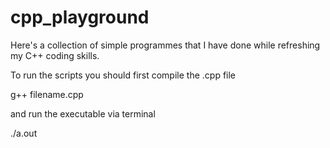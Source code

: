 # cpp_playground

Here's a collection of simple programmes that I have done while refreshing my C++ coding skills.

To run the scripts you should first compile the .cpp file

g++ filename.cpp
  
and run the executable via terminal

./a.out

